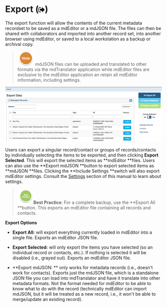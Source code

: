 # Export \(![](/assets/symbol_sign-out_16.png)\)

The export function will allow the contents of the current metadata recordset to be saved as a mdEditor or a mdJSON file. The files can then be shared with collaborators and imported into another record set, into another browser using mdEditor, or saved to a local workstation as a backup or archival copy.

> ![](/assets/NoteSmall.png) mdJSON files can be uploaded and translated to other formats via the mdTranslator application while mdEditor files are exclusive to the mdEditor application an retain all mdEditor information, including settings.

![](/assets/export_window.png)

Users can export a singular record/contact or groups of records/contacts by individually selecting the items to be exported, and then clicking **Export Selected**. This will export the selected items as **mdEditor **files. Users can also use the **Export mdJSON **button to export selected items as **mdJSON **files. Clicking the **Include Settings **switch will also export mdEditor settings. Consult the [Settings](/settings.md) section of this manual to learn about settings.

> ![](/assets/BestPracticeSmall.png)**Best Practice**: For a complete backup, use the **Export All **button. This exports an mdEditor file containing all records and contacts.



**Export Options**

* **Export All:** will export everything currently loaded in mdEditor into a single file. Exports an mdEditor JSON file.

* **Export Selected:** will only export the items you have selected \(so an individual record or contacts, etc.\). If nothing is selected it will be disabled \(i.e., grayed out\). Exports an mdEditor JSON file.
* **Export mdJSON: ** only works for metadata records \(i.e., doesn't work for contacts\). Exports just the mdJSON file, which is a standalone JSON file you can load into mdTranslator and have it translate into other metadata formats. Not the format needed for mdEditor to be able to know what to do with the record \(technically mdEditor can import mdJSON, but it will be treated as a new record, i.e., it won't be able to merge/update an existing record\).



